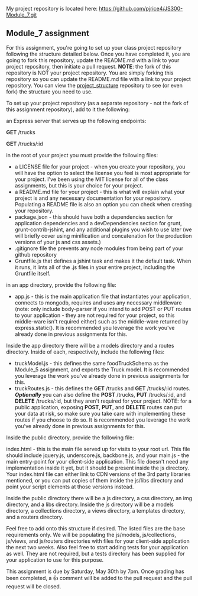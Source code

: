 My project repository is located here: https://github.com/pjrice4/JS300-Module_7.git


## Module_7 assignment

For this assignment, you're going to set up your class project repository following the structure detailed below. Once you have completed it, you are going to fork this repository, update the README.md with a link to your project repository, then initiate a pull request. __NOTE__: the fork of this repository is NOT your project repository. You are simply forking this repository so you can update the README.md file with a link to your project repository. You can view the [project_structure](https://github.com/JSCRIPT300-Spring2015/project_structure) repository to see (or even fork) the structure you need to use.

To set up your project repository (as a separate repository - not the fork of this assignment repository), add to it the following:

an Express server that serves up the following endpoints:

__GET__ /trucks

__GET__ /trucks/:id

in the root of your project you must provide the following files:

- a LICENSE file for your project - when you create your repository, you will have the option to select the license you feel is most appropriate for your project. I've been using the MIT license for all of the class assignments, but this is your choice for your project.
- a README.md file for your project - this is what will explain what your project is and any necessary documentation for your repository. Populating a README file is also an option you can check when creating your repository.
- package.json - this should have both a dependencies section for application dependencies
and a devDependencies section for grunt, grunt-contrib-jshint, and any additional plugins you wish to use later (we will briefly cover using minification and concatenation for the production versions of your js and css assets.)
- .gitignore file the prevents any node modules from being part of your github repository
- Gruntfile.js that defines a jshint task and makes it the default task. When it runs, it lints all of the .js files in your entire project, including the Gruntfile itself.

in an app directory, provide the following file:

- app.js - this is the main application file that instantiates your application, connects to mongodb, requires and uses any necessary middleware (note: only include body-parser if you intend to add POST or PUT routes to your application - they are not required for your project, so this middle-ware isn't required either) such as the middle-ware returned by express.static(). It is recommended you leverage the work you've already done in previous assignments for this.

Inside the app directory there will be a models directory and a routes directory. Inside of each, respectively, include the following files:

- truckModel.js - this defines the same foodTruckSchema as the Module_5 assignment, and exports the Truck model. It is recommended you leverage the work you've already done in previous assignments for this.
- truckRoutes.js - this defines the __GET__ /trucks and __GET__ /trucks/:id routes. __*Optionally*__ you can also define the __POST__ /trucks, __PUT__ /trucks/:id, and __DELETE__ /trucks/:id, but they aren't required for your project. NOTE: for a public application, exposing __POST__, __PUT__, and __DELETE__ routes can put your data at risk, so make sure you take care with implementing these routes if you choose to do so. It is recommended you leverage the work you've already done in previous assignments for this.

Inside the public directory, provide the following file:

index.html - this is the main file served up for visits to your root url. This file should include jquery.js, underscore.js, backbone.js, and your main.js - the main entry-point for your client-side application. This file doesn't need any implementation inside it yet, but it should be present inside the js directory.
Your index.html file can either link to CDN versions of the 3rd party libraries mentioned, or you can put copies of them inside the js/libs directory and point your script elements at those versions instead.

Inside the public directory there will be a js directory, a css directory, an img directory, and a libs directory. Inside the js directory will be a models directory, a collections directory, a views directory, a templates directory, and a routers directory.

Feel free to add onto this structure if desired. The listed files are the base requirements only. We will be populating the js/models, js/collections, js/views, and js/routers directories with files for your client-side application the next two weeks. Also feel free to start adding tests for your application as well. They are not required, but a tests directory has been supplied for your application to use for this purpose.

This assignment is due by Saturday, May 30th by 7pm. Once grading has been completed, a :+1: comment will be added to the pull request and the pull request will be closed.